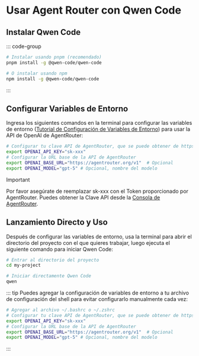 # Usar Agent Router con Qwen Code

## Instalar Qwen Code

::: code-group

```bash [pnpm (recomendado)]
# Instalar usando pnpm (recomendado)
pnpm install -g @qwen-code/qwen-code
```

```bash [npm]
# O instalar usando npm
npm install -g @qwen-code/qwen-code
```

:::

## Configurar Variables de Entorno

Ingresa los siguientes comandos en la terminal para configurar las variables de entorno ([Tutorial de Configuración de Variables de Entorno](https://www.java.com/zh-CN/download/help/path.html)) para usar la API de OpenAI de AgentRouter:

```bash
# Configurar tu clave API de AgentRouter, que se puede obtener de https://agentrouter.org/console/token
export OPENAI_API_KEY="sk-xxx"
# Configurar la URL base de la API de AgentRouter
export OPENAI_BASE_URL="https://agentrouter.org/v1"  # Opcional
export OPENAI_MODEL="gpt-5" # Opcional, nombre del modelo
```

> [!IMPORTANT]
> Por favor asegúrate de reemplazar sk-xxx con el Token proporcionado por AgentRouter. Puedes obtener la Clave API desde la [Consola de AgentRouter](https://agentrouter.org/console/token).

## Lanzamiento Directo y Uso

Después de configurar las variables de entorno, usa la terminal para abrir el directorio del proyecto con el que quieres trabajar, luego ejecuta el siguiente comando para iniciar Qwen Code:

```bash
# Entrar al directorio del proyecto
cd my-project

# Iniciar directamente Qwen Code
qwen
```

::: tip
Puedes agregar la configuración de variables de entorno a tu archivo de configuración del shell para evitar configurarlo manualmente cada vez:

```bash
# Agregar al archivo ~/.bashrc o ~/.zshrc
# Configurar tu clave API de AgentRouter, que se puede obtener de https://agentrouter.org/console/token
export OPENAI_API_KEY="sk-xxx"
# Configurar la URL base de la API de AgentRouter
export OPENAI_BASE_URL="https://agentrouter.org/v1"  # Opcional
export OPENAI_MODEL="gpt-5" # Opcional, nombre del modelo
```

:::
